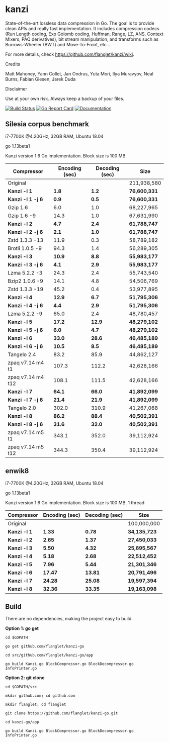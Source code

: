 kanzi
=====


State-of-the-art lossless data compression in Go.
The goal is to provide clean APIs and really fast implementation.
It includes compression codecs (Run Length coding, Exp Golomb coding, Huffman, Range, LZ, ANS, Context Mixers, PAQ derivatives), bit stream manipulation, and transforms such as Burrows-Wheeler (BWT) and Move-To-Front, etc ...



For more details, check https://github.com/flanglet/kanzi/wiki.

Credits

Matt Mahoney,
Yann Collet,
Jan Ondrus,
Yuta Mori,
Ilya Muravyov,
Neal Burns,
Fabian Giesen,
Jarek Duda

Disclaimer

Use at your own risk. Always keep a backup of your files.


[![Build Status](https://travis-ci.org/flanglet/kanzi-go.svg?branch=master)](https://travis-ci.org/flanglet/kanzi-go)
[![Go Report Card](https://goreportcard.com/badge/github.com/flanglet/kanzi-go)](https://goreportcard.com/badge/github.com/flanglet/kanzi-go)
[![Documentation](https://godoc.org/github.com/flanglet/kanzi-go?status.svg)](http://godoc.org/github.com/glanglet-kanzi-go)


Silesia corpus benchmark
-------------------------

i7-7700K @4.20GHz, 32GB RAM, Ubuntu 18.04

go 1.13beta1

Kanzi version 1.6 Go implementation. Block size is 100 MB. 


|        Compressor           | Encoding (sec)  | Decoding (sec)  |    Size          |
|-----------------------------|-----------------|-----------------|------------------|
|Original     	              |                 |                 |   211,938,580    |	
|**Kanzi -l 1**               |  	   **1.8** 	  |     **1.2**     |  **76,600,331**  |
|**Kanzi -l 1 -j 6**          |  	   **0.9** 	  |     **0.5**     |  **76,600,331**  |
|Gzip 1.6	                    |        6.0      |       1.0       |    68,227,965    |        
|Gzip 1.6	-9                  |       14.3      |       1.0       |    67,631,990    |        
|**Kanzi -l 2**               |	     **4.7**	  |     **2.4**     |  **61,788,747**  |
|**Kanzi -l 2 -j 6**          |	     **2.1**	  |     **1.0**     |  **61,788,747**  |
|Zstd 1.3.3 -13               |	      11.9      |       0.3       |    58,789,182    |
|Brotli 1.0.5 -9              |       94.3      |       1.4       |    56,289,305    |
|**Kanzi -l 3**               |	    **10.9**	  |     **8.8**     |  **55,983,177**  |
|**Kanzi -l 3 -j 6**          |	     **4.1**	  |     **2.9**     |  **55,983,177**  |
|Lzma 5.2.2 -3	              |       24.3	    |       2.4       |    55,743,540    |
|Bzip2 1.0.6 -9	              |       14.1      |       4.8       |    54,506,769	   |
|Zstd 1.3.3 -19	              |       45.2      |       0.4       |    53,977,895    |
|**Kanzi -l 4**               |	    **12.9**	  |     **6.7**     |  **51,795,306**  |
|**Kanzi -l 4 -j 6**          |      **4.4**    |     **2.9**     |  **51,795,306**  |
|Lzma 5.2.2 -9                |       65.0	    |       2.4       |    48,780,457    |
|**Kanzi -l 5**	              |     **17.2**    |    **12.9**     |  **48,279,102**  |
|**Kanzi -l 5 -j 6**          |      **6.0**    |     **4.7**     |  **48,279,102**  |
|**Kanzi -l 6**               |     **33.0**	  |    **28.6**     |  **46,485,189**  |
|**Kanzi -l 6 -j 6**          |     **10.5**	  |     **8.5**     |  **46,485,189**  |
|Tangelo 2.4	                |       83.2      |      85.9       |    44,862,127    |
|zpaq v7.14 m4 t1             |      107.3	    |     112.2       |    42,628,166    |
|zpaq v7.14 m4 t12            |      108.1	    |     111.5       |    42,628,166    |
|**Kanzi -l 7**               |     **64.1**	  |    **66.0**     |  **41,892,099**  |
|**Kanzi -l 7 -j 6**          |     **21.4**	  |    **21.9**     |  **41,892,099**  |
|Tangelo 2.0	                |      302.0    	|     310.9       |    41,267,068    |
|**Kanzi -l 8**               |     **86.2**	  |    **88.4**     |  **40,502,391**  |
|**Kanzi -l 8 -j 6**          |     **31.6**	  |    **32.0**     |  **40,502,391**  |
|zpaq v7.14 m5 t1             |	     343.1	    |     352.0       |    39,112,924    |
|zpaq v7.14 m5 t12            |	     344.3	    |     350.4       |    39,112,924    |


enwik8
-------

i7-7700K @4.20GHz, 32GB RAM, Ubuntu 18.04

go 1.13beta1

Kanzi version 1.6 Go implementation. Block size is 100 MB. 1 thread


|        Compressor           | Encoding (sec)  | Decoding (sec)  |    Size          |
|-----------------------------|-----------------|-----------------|------------------|
|Original     	              |                 |                 |   100,000,000    |	
|**Kanzi -l 1**               |  	  **1.33** 	  |    **0.78**     |  **34,135,723**  |
|**Kanzi -l 2**               |     **2.65**    |    **1.37**     |  **27,450,033**  |        
|**Kanzi -l 3**               |	    **5.50**    |    **4.32**     |  **25,695,567**  |
|**Kanzi -l 4**               |	    **5.18**	  |    **2.68**     |  **22,512,452**  |
|**Kanzi -l 5**               |	    **7.96**	  |    **5.44**     |  **21,301,346**  |
|**Kanzi -l 6**               |	   **17.47**	  |   **13.81**     |  **20,791,496**  |
|**Kanzi -l 7**               |	   **24.28**	  |   **25.08**     |  **19,597,394**  |
|**Kanzi -l 8**               |	   **32.36**	  |   **33.35**     |  **19,163,098**  |


Build
-----

There are no dependencies, making the project easy to build.

**Option 1: go get** 

~~~
cd $GOPATH

go get github.com/flanglet/kanzi-go

cd src/github.com/flanglet/kanzi-go/app

go build Kanzi.go BlockCompressor.go BlockDecompressor.go InfoPrinter.go
~~~



**Option 2: git clone** 

~~~
cd $GOPATH/src

mkdir github.com; cd github.com

mkdir flanglet; cd flanglet

git clone https://github.com/flanglet/kanzi-go.git

cd kanzi-go/app

go build Kanzi.go BlockCompressor.go BlockDecompressor.go InfoPrinter.go
~~~
